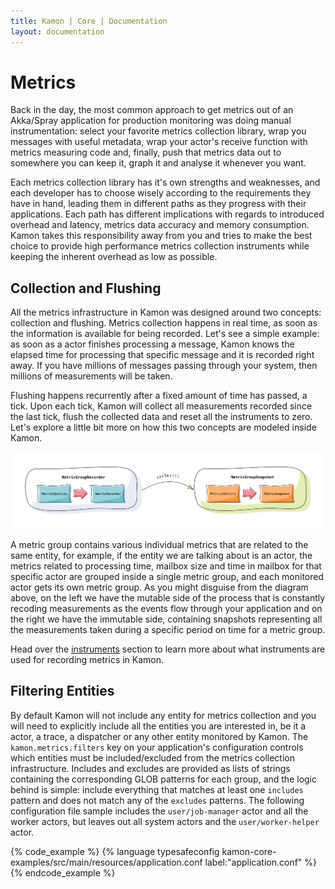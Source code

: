 ```yaml
---
title: Kamon | Core | Documentation
layout: documentation
---
```


Metrics
=======

Back in the day, the most common approach to get metrics out of an Akka/Spray application for production monitoring was
doing manual instrumentation: select your favorite metrics collection library, wrap you messages with useful metadata,
wrap your actor's receive function with metrics measuring code and, finally, push that metrics data out to somewhere you
can keep it, graph it and analyse it whenever you want.

Each metrics collection library has it's own strengths and weaknesses, and each developer has to choose wisely according
to the requirements they have in hand, leading them in different paths as they progress with their applications. Each
path has different implications with regards to introduced overhead and latency, metrics data accuracy and memory
consumption. Kamon takes this responsibility away from you and tries to make the best choice to provide high performance
metrics collection instruments while keeping the inherent overhead as low as possible.


Collection and Flushing
-----------------------

All the metrics infrastructure in Kamon was designed around two concepts: collection and flushing. Metrics collection
happens in real time, as soon as the information is available for being recorded. Let's see a simple example: as soon as
a actor finishes processing a message, Kamon knows the elapsed time for processing that specific message and it is
recorded right away. If you have millions of messages passing through your system, then millions of measurements will be
taken.

Flushing happens recurrently after a fixed amount of time has passed, a tick. Upon each tick, Kamon will collect all
measurements recorded since the last tick, flush the collected data and reset all the instruments to zero. Let's explore
a little bit more on how this two concepts are modeled inside Kamon.

<img class="img-responsive" src="/assets/img/diagrams/metric-collection-concepts.png">

A metric group contains various individual metrics that are related to the same entity, for example, if the entity we
are talking about is an actor, the metrics related to processing time, mailbox size and time in mailbox for that
specific actor are grouped inside a single metric group, and each monitored actor gets its own metric group. As you
might disguise from the diagram above, on the left we have the mutable side of the process that is constantly recoding
measurements as the events flow through your application and on the right we have the immutable side, containing
snapshots representing all the measurements taken during a specific period on time for a metric group.

Head over the [instruments] section to learn more about what instruments are used for recording metrics in Kamon.


Filtering Entities
------------------

By default Kamon will not include any entity for metrics collection and you will need to explicitly include all the
entities you are interested in, be it a actor, a trace, a dispatcher or any other entity monitored by Kamon. The
`kamon.metrics.filters` key on your application's configuration controls which entities must be included/excluded from
the metrics collection infrastructure. Includes and excludes are provided as lists of strings containing the
corresponding GLOB patterns for each group, and the logic behind is simple: include everything that matches at least one
`includes` pattern and does not match any of the `excludes` patterns. The following configuration file sample includes
the `user/job-manager` actor and all the worker actors, but leaves out all system actors and the `user/worker-helper`
actor.

{% code_example %}
{%   language typesafeconfig kamon-core-examples/src/main/resources/application.conf label:"application.conf" %}
{% endcode_example %}

[instruments]: /core/metrics/instruments/
